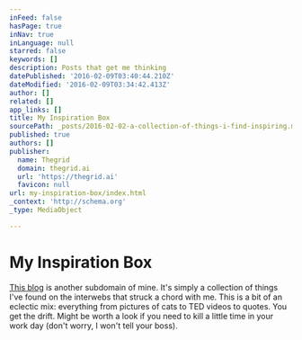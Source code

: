 ```yaml
---
inFeed: false
hasPage: true
inNav: true
inLanguage: null
starred: false
keywords: []
description: Posts that get me thinking
datePublished: '2016-02-09T03:40:44.210Z'
dateModified: '2016-02-09T03:34:42.413Z'
author: []
related: []
app_links: []
title: My Inspiration Box
sourcePath: _posts/2016-02-02-a-collection-of-things-i-find-inspiring.md
published: true
authors: []
publisher:
  name: Thegrid
  domain: thegrid.ai
  url: 'https://thegrid.ai'
  favicon: null
url: my-inspiration-box/index.html
_context: 'http://schema.org'
_type: MediaObject

---
```

# My Inspiration Box

[This blog][0] is another subdomain of mine. It's simply a collection of things I've found on the interwebs that struck a chord with me. This is a bit of an eclectic mix: everything from pictures of cats to TED videos to quotes. You get the drift. Might be worth a look if you need to kill a little time in your work day (don't worry, I won't tell your boss).

[0]: https://thegrid.ai/quoteslist/
